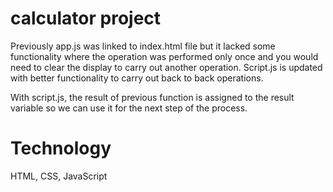 # calculator project
Previously app.js was linked to index.html file but it lacked some functionality where the operation was performed only once and you would need to clear the display to carry out another operation. Script.js is updated with better functionality to carry out back to back operations.

With script.js, the result of previous function is assigned to the result variable so we can use it for the next step of the process.

# Technology
HTML, CSS, JavaScript


